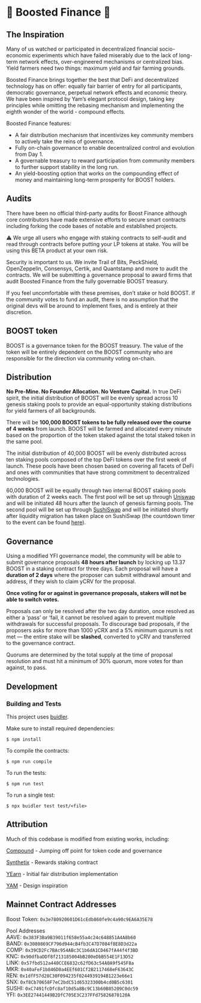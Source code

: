# 🚀 Boosted Finance 🚀

## The Inspiration
Many of us watched or participated in decentralized financial socio-economic experiments which have failed miserably due to the lack of long-term network effects, over-engineered mechanisms or centralized bias. Yield farmers need two things: maximum yield and fair farming grounds.

Boosted Finance brings together the best that DeFi and decentralized technology has on offer: equally fair barrier of entry for all participants, democratic governance, perpetual network effects and economic theory. We have been inspired by Yam’s elegant protocol design, taking key principles while omitting the rebasing mechanism and implementing the eighth wonder of the world - compound effects.

Boosted Finance features: 
* A fair distribution mechanism that incentivizes key community members to actively take the reins of governance.
* Fully on-chain governance to enable decentralized control and evolution from Day 1.
* A governable treasury to reward participation from community members to further support stability in the long run.
* An yield-boosting option that works on the compounding effect of money and maintaining long-term prosperity for BOOST holders.

## Audits
There have been no official third-party audits for Boost Finance although core contributors have made extensive efforts to secure smart contracts including forking the code bases of notable and established projects.

⚠️ We urge all users who engage with staking contracts to self-audit and read through contracts before putting your LP tokens at stake. You will be using this BETA product at your own risk.

Security is important to us. We invite Trail of Bits, PeckShield, OpenZeppelin, Consensys, Certik, and Quantstamp and more to audit the contracts. We will be submitting a governance proposal to award firms that audit Boosted Finance from the fully governable BOOST treasury.

If you feel uncomfortable with these premises, don't stake or hold BOOST. If the community votes to fund an audit, there is no assumption that the original devs will be around to implement fixes, and is entirely at their discretion.

## BOOST token
BOOST is a governance token for the BOOST treasury. The value of the token will be entirely dependent on the BOOST community who are responsible for the direction via community voting on-chain.

## Distribution
**No Pre-Mine. No Founder Allocation. No Venture Capital.** In true DeFi spirit, the initial distribution of BOOST will be evenly spread across 10 genesis staking pools to provide an equal-opportunity staking distributions for yield farmers of all backgrounds. 

There will be **100,000 BOOST tokens to be fully released over the course of 4 weeks** from launch. BOOST will be farmed and allocated every minute based on the proportion of the token staked against the total staked token in the same pool. 


The initial distribution of 40,000 BOOST will be evenly distributed across ten staking pools composed of the top DeFi tokens over the first week of launch. These pools have been chosen based on covering all facets of DeFi and ones with communities that have strong commitment to decentralized technologies.

60,000 BOOST will be equally through two internal BOOST staking pools with duration of 2 weeks each. The first pool will be set up through [Uniswap](https://uniswap.org/) and will be initiated 48 hours after the launch of genesis farming pools. The second pool will be set up through [SushiSwap](https://sushiswap.org/) and will be initiated shortly after liquidity migration has taken place on SushiSwap (the countdown timer to the event can be found [here](http://etherscan.io/block/countdown/10850000)).

## Governance
Using a modified YFI governance model, the community will be able to submit governance proposals **48 hours after launch** by locking up 13.37 BOOST in a staking contract for three days. Each proposal will have a **duration of 2 days** where the proposer can submit withdrawal amount and address, if they wish to claim yCRV for the proposal.

**Once voting for or against in governance proposals, stakers will not be able to switch votes.**

Proposals can only be resolved after the two day duration, once resolved as either a ‘pass’ or ‘fail, it cannot be resolved again to prevent multiple withdrawals for successful proposals. To discourage bad proposals, if the proposers asks for more than 1000 yCRX and a 5% minimum quorum is not met — the entire stake will be **slashed**, converted to yCRV and transferred to the governance contract.

Quorums are determined by the total supply at the time of proposal resolution and must hit a minimum of 30% quorum, more votes for than against, to pass.

## Development

### Building and Tests
This project uses [buidler](https://buidler.dev/).

Make sure to install required dependencies:
```
$ npm install
```

To compile the contracts:
```
$ npm run compile
```

To run the tests:
```
$ npm run test
```

To run a single test:
```
$ npx buidler test test/<file>
```

## Attribution
Much of this codebase is modified from existing works, including:

[Compound](https://compound.finance/) - Jumping off point for token code and governance

[Synthetix](https://synthetix.io/) - Rewards staking contract

[YEarn](https://yearn.finance/) - Initial fair distribution implementation

[YAM](https://yam.finance/) - Design inspiration

## Mainnet Contract Addresses

Boost Token: `0x3e780920601D61cEdb860fe9c4a90c9EA6A35E78`

Pool Addresses\
AAVE: `0x383F3Ba9B39011f658e55a4c24c648851A4A8b60`\
BAND: `0x3080869CF796d944cB4fb3C47D7084f8E8D3d22a`\
COMP: `0x39CD2Fc7BAc954ABc3C1b6dA1CD467fA44f4f3BD`\
KNC: `0x90dfbaDDf8f213185004bB200eDbB554E1F13D52`\
LINK: `0x57fbd512a440CCE6832c62fD63c54A0A9f545F8a`\
MKR: `0x40aFeF1b846D0a4EEf601Cf2B2117468eF63643C`\
REN: `0x1dfF57d28C30F094235f0244939194B1223e66e1`\
SNX: `0xf8Cb70658F7eC2bdC51d65323300b4cd0B5c6301`\
SUSHI: `0xC7491fcDfc8af10d5a8Bc9C13b60B85209C0dc59`\
YFI: `0x3EE27441449B2DfC705E3C237FFd75826870120A`

